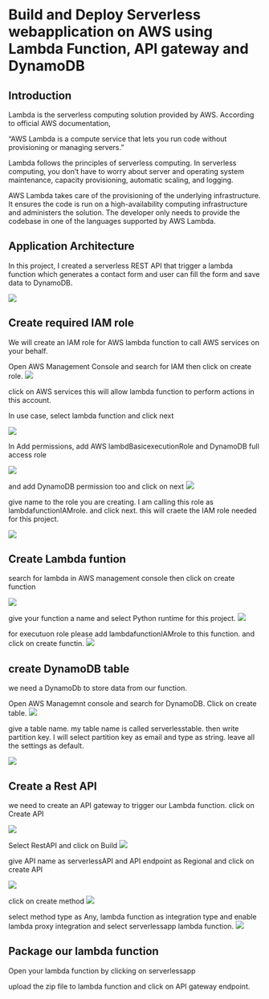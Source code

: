 # Build and Deploy Serverless webapplication on AWS using Lambda Function, API gateway and DynamoDB


## Introduction

Lambda is the serverless computing solution provided by AWS.
According to official AWS documentation,

“AWS Lambda is a compute service that lets you run code without provisioning or managing servers.”

Lambda follows the principles of serverless computing. In serverless computing, you don’t have to worry about server and operating system maintenance, capacity provisioning, automatic scaling, and logging.

AWS Lambda takes care of the provisioning of the underlying infrastructure. It ensures the code is run on a high-availability computing infrastructure and administers the solution.
The developer only needs to provide the codebase in one of the languages supported by AWS Lambda.


## Application Architecture 

In this project, I created a serverless REST API that trigger a lambda function which generates a contact form and user can fill the form and save data to DynamoDB. 

![](https://github.com/AbiVavilala/Serverless-webapp/blob/main/Architecture-diagram.png)


## Create required IAM role

We will create an IAM role for AWS lambda function to call AWS services on  your behalf.

Open AWS Management Console and search for IAM then click on create role.
![](https://github.com/AbiVavilala/Serverless-webapp/blob/main/diagrams/IAMRole.PNG)

click on AWS services this will allow lambda function to perform actions in this account.

In use case, select lambda function and click next

![](https://github.com/AbiVavilala/Serverless-webapp/blob/main/diagrams/AWSRole2.PNG)

In Add permissions, add AWS lambdBasicexecutionRole and DynamoDB full access role 

![](https://github.com/AbiVavilala/Serverless-webapp/blob/main/diagrams/IAMRole2.PNG)

and add DynamoDB permission too and click on  next
![](https://github.com/AbiVavilala/Serverless-webapp/blob/main/diagrams/IAMroledynamodbfullaccess.PNG)

give name to the role you are creating. I am calling this role as lambdafunctionIAMrole. and click next. this will craete the IAM role needed for this project.

![](https://github.com/AbiVavilala/Serverless-webapp/blob/main/diagrams/IAMrole5.PNG)


## Create Lambda funtion 

search for lambda in AWS management console then click on create function

![](https://github.com/AbiVavilala/Serverless-webapp/blob/main/diagrams/lambda.PNG)

give your function a name and select Python runtime for this project.
![](https://github.com/AbiVavilala/Serverless-webapp/blob/main/diagrams/lambda1.PNG)

for executuon role please add lambdafunctionIAMrole to this function. and click on create functin.
![](https://github.com/AbiVavilala/Serverless-webapp/blob/main/diagrams/lambda2.PNG)

## create DynamoDB table
we need a DynamoDb to store data from our function.

Open AWS Managemnt console and search for DynamoDB. Click on create table.
![](https://github.com/AbiVavilala/Serverless-webapp/blob/main/diagrams/dynamodb.PNG)


give a table name. my table name is called serverlesstable. then write partition key. I will select partition key as email and type as string. leave all the settings as default.

![](https://github.com/AbiVavilala/Serverless-webapp/blob/main/diagrams/dynamodb1.PNG)


## Create a Rest API

we need to create an API gateway to trigger our Lambda function. click on Create API

![](https://github.com/AbiVavilala/Serverless-webapp/blob/main/diagrams/API1.PNG)

Select RestAPI and click on Build
![](https://github.com/AbiVavilala/Serverless-webapp/blob/main/diagrams/restapi1.PNG)


give API name as serverlessAPI and API endpoint as Regional and click on create API

![](https://github.com/AbiVavilala/Serverless-webapp/blob/main/diagrams/restapi2.PNG)


click on create method
![](https://github.com/AbiVavilala/Serverless-webapp/blob/main/diagrams/restapi3.PNG)

select method type as Any, lambda function as integration type and enable lambda proxy integration and select serverlessapp lambda function.
![](https://github.com/AbiVavilala/Serverless-webapp/blob/main/diagrams/restapi4.PNG)

##  Package our lambda function

Open your lambda function by clicking on serverlessapp

upload the zip file to lambda function and click on API gateway endpoint.



